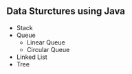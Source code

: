 ## Data Sturctures using Java
  
  * Stack
  * Queue
    * Linear Queue
    * Circular Queue
  * Linked List
  * Tree
